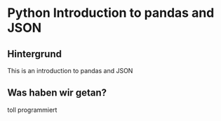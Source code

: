 # Python Introduction to pandas and JSON
## Hintergrund
This is an introduction to pandas and JSON
## Was haben wir getan?
toll programmiert
